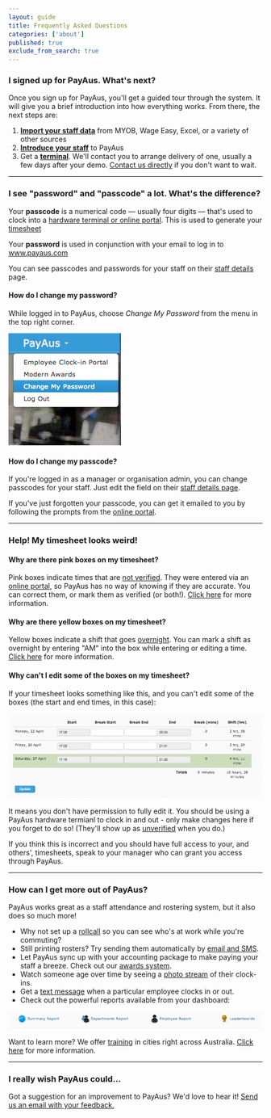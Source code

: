 ```yaml
---
layout: guide
title: Frequently Asked Questions
categories: ['about']
published: true
exclude_from_search: true
---
```


### I signed up for PayAus. What's next?

Once you sign up for PayAus, you'll get a guided tour through the system. It will give you a brief introduction into how everything works. From there, the next steps are:

1. [**Import your staff data**](../../staff/importing/) from MYOB, Wage Easy, Excel, or a variety of other sources
2. [**Introduce your staff**](../../staff/introducing/) to PayAus
3. Get a [**terminal**](../../portals/). We'll contact you to arrange delivery of one, usually a few days after your demo. [Contact us directly](http://www.payaus.com/contact) if you don't want to wait.

---

### I see "password" and "passcode" a lot. What's the difference?

Your **passcode** is a numerical code &mdash; usually four digits &mdash; that's used to clock into a [hardware terminal or online portal](../../portals/). This is used to generate your [timesheet](../../timesheets/)

Your **password** is used in conjunction with your email to log in to www.payaus.com

You can see passcodes and passwords for your staff on their [staff details](../../staff/) page.

#### How do I change my password?

While logged in to PayAus, choose *Change My Password* from the menu in the top right corner.

![Changing your password](/img/change_password.png)

#### How do I change my passcode?

If you're logged in as a manager or organisation admin, you can change passcodes for your staff. Just edit the field on their [staff details page](../../staff/team/).

If you've just forgotten your passcode, you can get it emailed to you by following the prompts from the [online portal](../../portals/employee/).

---

### Help! My timesheet looks weird!

#### Why are there pink boxes on my timesheet?

Pink boxes indicate times that are [not verified](../../timesheets/verified-times/). They were entered via an [online portal](../../portals/employee/), so PayAus has no way of knowing if they are accurate. You can correct them, or mark them as verified (or both!). [Click here](../../timesheets/verified-times/) for more information.

#### Why are there yellow boxes on my timesheet?

Yellow boxes indicate a shift that goes [overnight](../../timesheets/individual/#overnight). You can mark a shift as overnight by entering "AM" into the box while entering or editing a time. [Click here](../../timesheets/individual/#overnight) for more information.

#### Why can't I edit some of the boxes on my timesheet?

If your timesheet looks something like this, and you can't edit some of the boxes (the start and end times, in this case):

![Restricted timesheet](/img/timesheets/restricted_timesheet.png)

It means you don't have permission to fully edit it. You should be using a PayAus hardware termianl to clock in and out - only make changes here if you forget to do so! (They'll show up as [unverified](../../timesheets/verified-times/) when you do.)

If you think this is incorrect and you should have full access to your, and others', timesheets, speak to your manager who can grant you access through PayAus.

---

### How can I get more out of PayAus?

PayAus works great as a staff attendance and rostering system, but it also does so much more!

* Why not set up a [rollcall](../../notifications/rollcall/) so you can see who's at work while you're commuting?
* Still printing rosters? Try sending them automatically by [email and SMS](../../rosters/sms/).
* Let PayAus sync up with your accounting package to make paying your staff a breeze. Check out our [awards system](../../awards/).
* Watch someone age over time by seeing a [photo stream](../../staff/streams/) of their clock-ins.
* Get a [text message](../../notifications/clockin-tracking/) when a particular employee clocks in or out.
* Check out the powerful reports available from your dashboard:

![Reports](/img/reports.png)

Want to learn more? We offer [training](../../training/) in cities right across Australia. [Click here](../../training/) for more information.

---

### I really wish PayAus could...

Got a suggestion for an improvement to PayAus? We'd love to hear it! [Send us an email with your feedback.](http://www.payaus.com/contact)